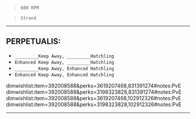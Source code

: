 > `600 RPM`

> `Strand`

---

## PERPETUALIS:

-   `_________Keep Away, _________Hatchling`
-   `Enhanced Keep Away, _________Hatchling`
-   `_________Keep Away, Enhanced Hatchling`
-   `Enhanced Keep Away, Enhanced Hatchling`

dimwishlist:item=392008588&perks=3619207468,831391274#notes:PvE dimwishlist:item=392008588&perks=3198323828,831391274#notes:PvE
dimwishlist:item=392008588&perks=3619207468,102912326#notes:PvE dimwishlist:item=392008588&perks=3198323828,102912326#notes:PvE

---
